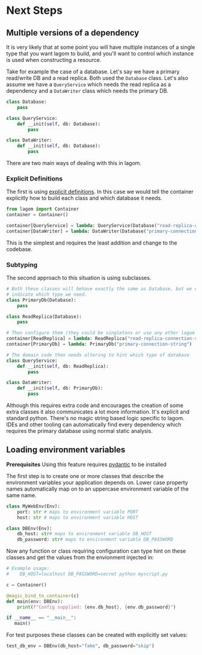 # Next Steps

## Multiple versions of a dependency
It is very likely that at some point you will have multiple instances of a single type that you want lagom to build, and you'll 
want to control which instance is used when constructing a resource.

Take for example the case of a database. Let's say we have a primary read/write DB and a read replica. 
Both used the `Database` class. Let's also assume we have a `QueryService` which needs the read replica
as a dependency and a `DataWriter` class which needs the primary DB.

```python
class Database:
    pass

class QueryService:
    def __init(self, db: Database):
        pass

class DataWriter:
    def __init(self, db: Database):
        pass
```

There are two main ways of dealing with this in lagom.

### Explicit Definitions
The first is using [explicit definitions](./explicit_definitions.md). In this case we would 
tell the container explicitly how to build each class and which database it needs.

```python
from lagom import Container
container = Container()

container[QueryService] = lambda: QueryService(Database("read-replica-connection-string"))
container[DataWriter] = lambda: DataWriter(Database("primary-connection-string"))
```

This is the simplest and requires the least addition and change to the codebase.

### Subtyping

The second approach to this situation is using subclasses.

```python
# Both these classes will behave exactly the same as Database, but we can now 
# indicate which type we need.
class PrimaryDb(Database):
    pass

class ReadReplica(Database):
    pass

# Then configure them (they could be singletons or use any other lagom definitions)
container[ReadReplica] = lambda: ReadReplica("read-replica-connection-string")
container[PrimaryDb] = lambda: PrimaryDb("primary-connection-string")

# The domain code then needs altering to hint which type of database 
class QueryService:
    def __init(self, db: ReadReplica):
        pass

class DataWriter:
    def __init(self, db: PrimaryDb):
        pass
```

Although this requires extra code and encourages the creation of some extra classes it also communicates
a lot more information. It's explicit and standard python. There's no magic string based logic specific to lagom.
IDEs and other tooling can automatically find every dependency which requires the primary database using
normal static analysis.


## Loading environment variables

**Prerequisites** Using this feature requires [pydantic](https://github.com/samuelcolvin/pydantic/) to be installed

The first step is to create one or more classes that describe the environment variables your application depends on.
Lower case property names automatically map on to an uppercase environment variable of the same name.

```python
class MyWebEnv(Env):
    port: str # maps to environment variable PORT 
    host: str # maps to environment variable HOST

class DBEnv(Env):
    db_host: str# maps to environment variable DB_HOST
    db_password: str# maps to environment variable DB_PASSWORD
```
Now any function or class requiring configuration can type hint on these classes and get the values from the envionment injected in:
```python
# Example usage:
#    DB_HOST=localhost DB_PASSWORD=secret python myscript.py

c = Container()

@magic_bind_to_container(c)
def main(env: DBEnv):
    print(f"Config supplied: {env.db_host}, {env.db_password}")

if __name__ == "__main__":
   main()
```

For test purposes these classes can be created with explicitly set values:
```python
test_db_env = DBEnv(db_host="fake", db_password="skip")
```
